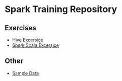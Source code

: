 # Spark Training Repository

## Exercises
* [Hive Excersice](https://github.com/datafibers/spark_training/blob/master/hive/README.md)
* [Spark Scala Excersice](https://github.com/datafibers/spark_demo)

## Other
* [Sample Data](https://github.com/datafibers/data_set)
